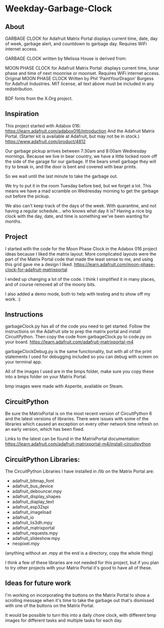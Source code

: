 # Weekday-Garbage-Clock
## About
GARBAGE CLOCK for Adafruit Matrix Portal displays current time, date, day of
week, garbage alert, and countdown to garbage day.
Requires WiFi internet access.

GARBAGE CLOCK written by Melissa House is derived from:

MOON PHASE CLOCK for Adafruit Matrix Portal: displays current time, lunar
phase and time of next moonrise or moonset. Requires WiFi internet access.
Original MOON PHASE CLOCK Written by Phil 'PaintYourDragon' Burgess for
Adafruit Industries.
MIT license, all text above must be included in any redistribution.

BDF fonts from the X.Org project.

## Inspiration
This project started with Adabox 016:
https://learn.adafruit.com/adabox016/introduction
And the Adafruit Matrix Portal. (Starter kit is available at Adafruit, but may not be in stock.)
https://www.adafruit.com/product/4812

Our garbage pickup arrives between 7:30am and 8:00am Wednesday mornings. Because we
live in bear country, we have a little locked room off the side of the garage for our
garbage. If the bears smell garbage they will try to break in, and the door is bent and
covered with bear prints.

So we wait until the last minute to take the garbage out.

We try to put it in the room Tuesday before bed, but we forget a lot. This means we have
a mad scramble on Wednesday morning to get the garbage out before the pickup.

We also can't keep track of the days of the week. With quarantine, and not having a
regular schedule... who knows what day it is? Having a nice big clock with the day,
date, and time is something we've been wanting for months.

## Project
I started with the code for the Moon Phase Clock in the Adabox 016 project ideas because
I liked the matrix layout. More complicated layouts were the part of the Matrix Portal
code that made the least sense to me, and using this grid gave me a design I liked.
https://learn.adafruit.com/moon-phase-clock-for-adafruit-matrixportal

I ended up changing a lot of the code. I think I simplified it in many places, and of
course removed all of the moony bits.

I also added a demo mode, both to help with testing and to show off my work. :)

## Instructions
garbageClock.py has all of the code you need to get started. Follow the instructions
on the Adafruit site to prep the matrix portal and  install CircuitPython. Then copy the
code from garbageClock.py to code.py on your board.
https://learn.adafruit.com/adafruit-matrixportal-m4

garbageClockDebug.py is the same functionality, but with all of the print statements
I used for debugging included so you can debug with screen on your terminal app.

All of the images I used are in the bmps folder, make sure you copy these into a bmps
folder on your Matrix Portal.

bmp images were made with Asperite, available on Steam.

## CircuitPython
Be sure the MatrixPortal is on the most recent version of CircuitPython 6 and the latest versions of libraries. There were issues with some of the libraries which caused an exception on every other network time refresh on an early version, which has been fixed.

Links to the latest can be found in the MatrixPortal documentation: https://learn.adafruit.com/adafruit-matrixportal-m4/install-circuitpython

## CircuitPython Libraries:
The CircuitPython Libraries I have installed in /lib on the Matrix Portal are:
* adafruit_bitmap_font
* adafruit_bus_device
* adafruit_debouncer.mpy
* adafruit_display_shapes
* adafruit_diaplay_text
* adafruit_esp32spi
* adafruit_imageload
* adafruit_io
* adafruit_lis3dh.mpy
* adafruit_matrixportal
* adafruit_requests.mpy
* adafruit_slideshow.mpy
* neopixel.mpy

(anything without an .mpy at the end is a directory, copy the whole thing)

I think a few of these libraries are not needed for this project, but if you plan to
try other projects with your Matrix Portal it's good to have all of these.

## Ideas for future work
I'm working on incorporating the buttons on the Matrix Portal to show a scrolling
message when it's time to take the garbage out that's dismissed with one of the buttons
on the Matrix Portal.

It would be possible to turn this into a daily chore clock, with different bmp images
for different tasks and multiple tasks for each day.
